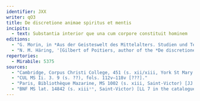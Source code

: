 ```yaml
---
identifier: JXX
writer: qO3
title: De discretione animae spiritus et mentis
incipits: 
  - text: Substantia interior que una cum corpore constituit hominem
editions:
  - "G. Morin, in *Aus der Geisteswelt des Mittelalters. Studien und Texte Martin Grabmann gewidmet*, BGPTM Suppl. 3 (1935), 251–62 (text, 252–62)"
  - "N. M. Häring, '[Gilbert of Poitiers, author of the *De discretione animae spritus et mentis* commonly attributed to Achard of Saint-Victor](https://doi.org/10.1484/j.ms.2.305949)', *Mediaeval Studies* 22 (1960), 148–91 (text, 174–91) [with an attribution against the evidence of the manuscripts]."
repertories:
  - Mirabile: 5375
sources:
  - "Cambridge, Corpus Christi College, 451 (s. xii/xiii, York St Mary's), fols. 131r–(134v) ['Tractatus magistri Achardi de diuisione anime et spiritus']."
  - "CUL MS Ii. 3. 9 (s. ??), fols. 112v–118v [???]."
  - "Paris, Bibliothèque Mazarine, MS 1002 (s. xiii, Saint-Victor) [JJ 15 in the catalogue of 1514], fols. 242v–247r ['Tractatus magistri A. de discretione anime spiritus et mentis']."
  - "BNF MS lat. 14842 (s. xiiiⁱⁿ, Saint-Victor) [LL 7 in the catalogue of 1514], fols. 17r–20v [identified by Grandrue in 1514 as 'Liber magistri Ad. de Sancto Victore de distinctione anime spriritus et mentis', entered on the flyleaf]."
---
```

